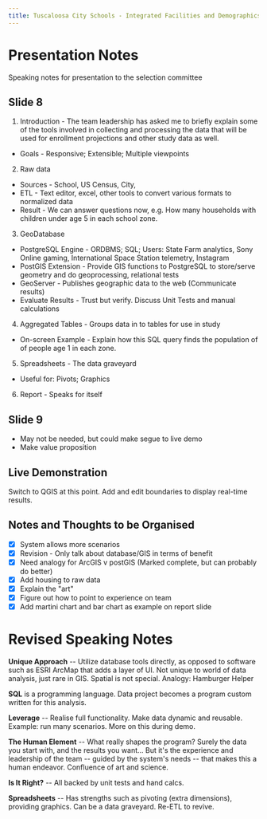 ```yaml
---
title: Tuscaloosa City Schools - Integrated Facilities and Demographics Study
---
```


Presentation Notes
==================

Speaking notes for presentation to the selection committee

Slide 8
-------

1.  Introduction - The team leadership has asked me to briefly explain some of the tools involved in collecting and processing the data that will be used for enrollment projections and other study data as well.
  * Goals - Responsive; Extensible; Multiple viewpoints
2.  Raw data
  * Sources - School, US Census, City, 
  * ETL - Text editor, excel, other tools to convert various formats to normalized data
  * Result - We can answer questions now, e.g. How many households with children under age 5 in each school zone.
3.  GeoDatabase
  * PostgreSQL Engine - ORDBMS; SQL; Users: State Farm analytics, Sony Online gaming, International Space Station telemetry, Instagram
  * PostGIS Extension - Provide GIS functions to PostgreSQL to store/serve geometry and do geoprocessing, relational tests
  * GeoServer - Publishes geographic data to the web (Communicate results)
  * Evaluate Results - Trust but verify. Discuss Unit Tests and manual calculations
4.  Aggregated Tables - Groups data in to tables for use in study
  * On-screen Example - Explain how this SQL query finds the population of of people age 1 in each zone.
5.  Spreadsheets - The data graveyard
  * Useful for: Pivots; Graphics
6.  Report - Speaks for itself

Slide 9
-------

* May not be needed, but could make segue to live demo
* Make value proposition

Live Demonstration
------------------

Switch to QGIS at this point.  Add and edit boundaries to display real-time results.

Notes and Thoughts to be Organised
----------------------------------
* [x] System allows more scenarios
* [x] Revision - Only talk about database/GIS in terms of benefit
* [X] Need analogy for ArcGIS v postGIS (Marked complete, but can probably do better)
* [X] Add housing to raw data
* [x] Explain the "art"
* [x] Figure out how to point to experience on team
* [X] Add martini chart and bar chart as example on report slide

Revised Speaking Notes
======================

**Unique Approach** -- Utilize database tools directly, as opposed to software such as ESRI ArcMap that adds a layer of UI.  Not unique to world of data analysis, just rare in GIS.  Spatial is not special. Analogy: Hamburger Helper

**SQL** is a programming language.  Data project becomes a program custom written for this analysis.

**Leverage** -- Realise full functionality.  Make data dynamic and reusable.  Example: run many scenarios.  More on this during demo.

**The Human Element** -- What really shapes the program?  Surely the data you start with, and the results you want... But it's the experience and leadership of the team -- guided by the system's needs -- that makes this a human endeavor.  Confluence of art and science.

**Is It Right?** -- All backed by unit tests and hand calcs.

**Spreadsheets** -- Has strengths such as pivoting (extra dimensions), providing graphics.  Can be a data graveyard.  Re-ETL to revive.
